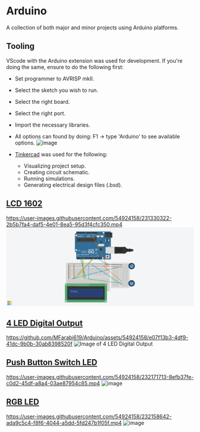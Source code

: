 # Arduino
 A collection of both major and minor projects using Arduino platforms. 
 
## Tooling
VScode with the Arduino extension was used for development. If you're doing the same, ensure to do the following first:
- Set programmer to AVRISP mkII.
- Select the sketch you wish to run.
- Select the right board.
- Select the right port. 
- Import the necessary libraries.
- All options can found by doing: F1 -> type 'Arduino' to see available options. 
![image](https://user-images.githubusercontent.com/54924158/231327984-95a65182-3c7b-4cb9-a78a-b0e8d6f90ba3.png)


- [Tinkercad](https://www.tinkercad.com) was used for the following:
  - Visualizing project setup.
  - Creating circuit schematic.
  - Running simulations.
  - Generating electrical design files (.bsd).


## [LCD 1602](https://github.com/MFarabi619/Arduino/tree/main/LCD1602%20Display)
https://user-images.githubusercontent.com/54924158/231330322-2b5b7fa4-daf5-4e01-8ea5-95d3f4cfc350.mp4
![Image of LCD 1602](https://github.com/MFarabi619/Arduino/blob/main/LCD1602%20Display/LCD%201602%20Display.png)

## [4 LED Digital Output](https://github.com/MFarabi619/Arduino/tree/main/4%20LED%20Digital%20Output)
https://github.com/MFarabi619/Arduino/assets/54924158/e07f13b3-4df9-41dc-9b0b-30ab8398520f
![Image of 4 LED Digital Output](https://github.com/MFarabi619/Arduino/assets/54924158/9f2b189f-d694-4c64-9737-cdb107aea536)

## [Push Button Switch LED](https://github.com/MFarabi619/Arduino/tree/main/Push%20Button%20Switch%20LED)
https://user-images.githubusercontent.com/54924158/232171713-8efb37fe-c0d2-45df-a8a4-03ae87954c85.mp4
![image](https://user-images.githubusercontent.com/54924158/232171820-d6178fe3-2c39-4130-a487-02f989d90e91.png)

## [RGB LED](https://github.com/MFarabi619/Arduino/tree/main/RGB%20LED)
https://user-images.githubusercontent.com/54924158/232158642-ada9c5c4-f8f6-4044-a5dd-5fd247b1f05f.mp4
![image](https://user-images.githubusercontent.com/54924158/232158956-50b3b435-29e4-4c6f-ae85-a42f2e9bf9e3.png)
